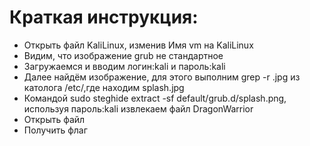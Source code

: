 # Краткая инструкция:
 
* Открыть файл KaliLinux, изменив Имя vm на KaliLinux
* Видим, что изображение grub не стандартное
* Загружаемся и вводим логин:kali и пароль:kali
* Далее найдём изображение, для этого выполним grep -r .jpg из католога /etc/,где находим splash.jpg
* Командой sudo steghide extract -sf default/grub.d/splash.png, используя пароль:kali извлекаем файл DragonWarrior
* Открыть файл
* Получить флаг
